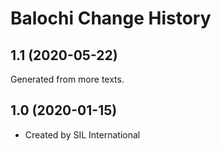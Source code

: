 Balochi Change History
======================

1.1 (2020-05-22)
----------------
Generated from more texts.

1.0 (2020-01-15)
----------------
* Created by SIL International
